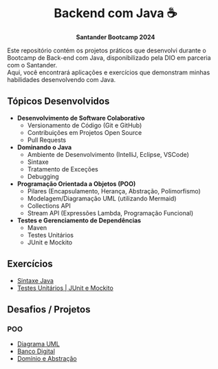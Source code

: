 
<div align="center">

# Backend com Java :coffee:

**Santander Bootcamp 2024**

</div>

Este repositório contém os projetos práticos que desenvolvi durante o Bootcamp de Back-end com Java, disponibilizado pela DIO em parceria com o Santander.  
Aqui, você encontrará aplicações e exercícios que demonstram minhas habilidades desenvolvendo com Java.  


## Tópicos Desenvolvidos

- **Desenvolvimento de Software Colaborativo**
  - Versionamento de Código (Git e GitHub)
  - Contribuições em Projetos Open Source
  - Pull Requests
- **Dominando o Java**
  - Ambiente de Desenvolvimento (IntelliJ, Eclipse, VSCode)
  - Sintaxe
  - Tratamento de Exceções
  - Debugging
- **Programação Orientada a Objetos (POO)**
  - Pilares (Encapsulamento, Herança, Abstração, Polimorfismo)
  - Modelagem/Diagramação UML (utilizando Mermaid)
  - Collections API
  - Stream API (Expressões Lambda, Programação Funcional)
- **Testes e Gerenciamento de Dependências**
  - Maven
  - Testes Unitários
  - JUnit e Mockito

## Exercícios

- [Sintaxe Java](sintaxe)  
- [Testes Unitários | JUnit e Mockito](testesunitarios)    

## Desafios / Projetos

### POO

- [Diagrama UML](poo/desafio/iphone/diagrama-uml.md)  
- [Banco Digital](poo/desafio/bancodigital)  
- [Domínio e Abstração](poo/desafio/bootcamp)      

